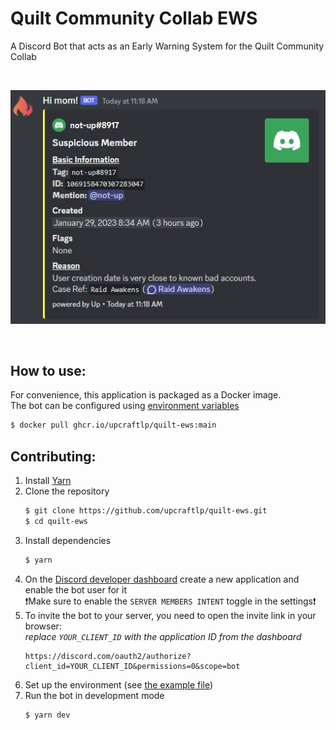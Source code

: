 # Quilt Community Collab EWS
A Discord Bot that acts as an Early Warning System for the Quilt Community Collab

<br>

![](.media/showcase.webp)

<br>

## How to use:

For convenience, this application is packaged as a Docker image.<br>
The bot can be configured using [environment variables](.env.example)
```sh
$ docker pull ghcr.io/upcraftlp/quilt-ews:main
```

## Contributing:

1. Install [Yarn](https://classic.yarnpkg.com/en/docs/install "Yarn package manager")
2. Clone the repository
    ```sh
    $ git clone https://github.com/upcraftlp/quilt-ews.git
    $ cd quilt-ews
    ```
3. Install dependencies
    ```sh
    $ yarn
    ```
4. On the [Discord developer dashboard](https://discord.com/developers/applications "Discord Developer Portal") create a new application and enable the bot user for it<br>
    ❗Make sure to enable the `SERVER MEMBERS INTENT` toggle in the settings❗
6. To invite the bot to your server, you need to open the invite link in your browser:<br>
    *replace `YOUR_CLIENT_ID` with the application ID from the dashboard*
    ```
    https://discord.com/oauth2/authorize?client_id=YOUR_CLIENT_ID&permissions=0&scope=bot
    ```
7. Set up the environment (see [the example file](.env.example))
8. Run the bot in development mode
    ```sh
    $ yarn dev
    ```